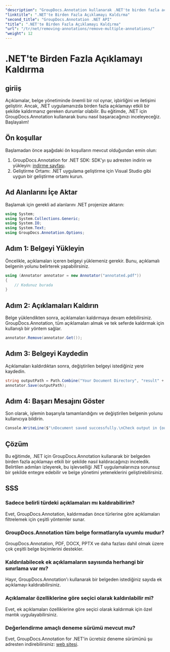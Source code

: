 ```yaml
---
"description": "GroupDocs.Annotation kullanarak .NET'te birden fazla açıklamayı etkili bir şekilde nasıl kaldıracağınızı öğrenin. Uygulamalarınıza sorunsuz entegrasyon için adım adım öğreticimizi izleyin."
"linktitle": ".NET'te Birden Fazla Açıklamayı Kaldırma"
"second_title": "GroupDocs.Annotation .NET API"
"title": ".NET'te Birden Fazla Açıklamayı Kaldırma"
"url": "/tr/net/removing-annotations/remove-multiple-annotations/"
"weight": 12
---
```


# .NET'te Birden Fazla Açıklamayı Kaldırma

## giriiş
Açıklamalar, belge yönetiminde önemli bir rol oynar, işbirliğini ve iletişimi geliştirir. Ancak, .NET uygulamanızda birden fazla açıklamayı etkili bir şekilde kaldırmanız gereken durumlar olabilir. Bu eğitimde, .NET için GroupDocs.Annotation kullanarak bunu nasıl başaracağınızı inceleyeceğiz. Başlayalım!
## Ön koşullar
Başlamadan önce aşağıdaki ön koşulların mevcut olduğundan emin olun:
1. GroupDocs.Annotation for .NET SDK: SDK'yı şu adresten indirin ve yükleyin: [indirme sayfası](https://releases.groupdocs.com/annotation/net/).
2. Geliştirme Ortamı: .NET uygulama geliştirme için Visual Studio gibi uygun bir geliştirme ortamı kurun.

## Ad Alanlarını İçe Aktar
Başlamak için gerekli ad alanlarını .NET projenize aktarın:
```csharp
using System;
using System.Collections.Generic;
using System.IO;
using System.Text;
using GroupDocs.Annotation.Options;
```
## Adım 1: Belgeyi Yükleyin
Öncelikle, açıklamaları içeren belgeyi yüklemeniz gerekir. Bunu, açıklamalı belgenin yolunu belirterek yapabilirsiniz.
```csharp
using (Annotator annotator = new Annotator("annotated.pdf"))
{
    // Kodunuz burada
}
```
## Adım 2: Açıklamaları Kaldırın
Belge yüklendikten sonra, açıklamaları kaldırmaya devam edebilirsiniz. GroupDocs.Annotation, tüm açıklamaları almak ve tek seferde kaldırmak için kullanışlı bir yöntem sağlar.
```csharp
annotator.Remove(annotator.Get());
```
## Adım 3: Belgeyi Kaydedin
Açıklamaları kaldırdıktan sonra, değiştirilen belgeyi istediğiniz yere kaydedin.
```csharp
string outputPath = Path.Combine("Your Document Directory", "result" + Path.GetExtension("input.pdf"));
annotator.Save(outputPath);
```
## Adım 4: Başarı Mesajını Göster
Son olarak, işlemin başarıyla tamamlandığını ve değiştirilen belgenin yolunu kullanıcıya bildirin.
```csharp
Console.WriteLine($"\nDocument saved successfully.\nCheck output in {outputPath}.");
```

## Çözüm
Bu eğitimde, .NET için GroupDocs.Annotation kullanarak bir belgeden birden fazla açıklamayı etkili bir şekilde nasıl kaldıracağınızı inceledik. Belirtilen adımları izleyerek, bu işlevselliği .NET uygulamalarınıza sorunsuz bir şekilde entegre edebilir ve belge yönetimi yeteneklerini geliştirebilirsiniz.
## SSS
### Sadece belirli türdeki açıklamaları mı kaldırabilirim?
Evet, GroupDocs.Annotation, kaldırmadan önce türlerine göre açıklamaları filtrelemek için çeşitli yöntemler sunar.
### GroupDocs.Annotation tüm belge formatlarıyla uyumlu mudur?
GroupDocs.Annotation, PDF, DOCX, PPTX ve daha fazlası dahil olmak üzere çok çeşitli belge biçimlerini destekler.
### Kaldırılabilecek ek açıklamaların sayısında herhangi bir sınırlama var mı?
Hayır, GroupDocs.Annotation'ı kullanarak bir belgeden istediğiniz sayıda ek açıklamayı kaldırabilirsiniz.
### Açıklamalar özelliklerine göre seçici olarak kaldırılabilir mi?
Evet, ek açıklamaları özelliklerine göre seçici olarak kaldırmak için özel mantık uygulayabilirsiniz.
### Değerlendirme amaçlı deneme sürümü mevcut mu?
Evet, GroupDocs.Annotation for .NET'in ücretsiz deneme sürümünü şu adresten indirebilirsiniz: [web sitesi](https://releases.groupdocs.com/annotation/net/).